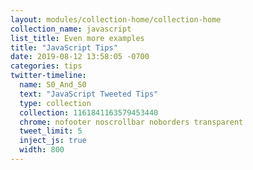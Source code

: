 ```yaml
---
layout: modules/collection-home/collection-home
collection_name: javascript
list_title: Even more examples
title: "JavaScript Tips"
date: 2019-08-12 13:58:05 -0700
categories: tips
twitter-timeline:
  name: S0_And_S0
  text: "JavaScript Tweeted Tips"
  type: collection
  collection: 1161841163579453440
  chrome: nofooter noscrollbar noborders transparent
  tweet_limit: 5
  inject_js: true
  width: 800
---
```

